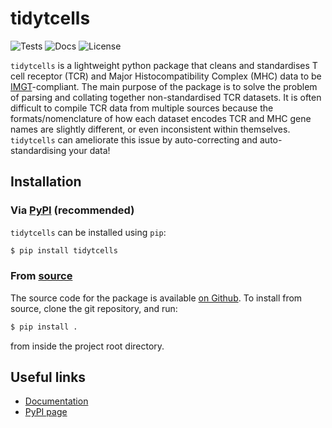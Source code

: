 # tidytcells

![Tests](https://github.com/yutanagano/tidytcells/actions/workflows/tests.yaml/badge.svg)
![Docs](https://readthedocs.org/projects/tidytcells/badge/?version=latest)
![License](https://img.shields.io/badge/license-MIT-blue)

`tidytcells` is a lightweight python package that cleans and standardises T cell receptor (TCR) and Major Histocompatibility Complex (MHC) data to be [IMGT](https://www.imgt.org/)-compliant.
The main purpose of the package is to solve the problem of parsing and collating together non-standardised TCR datasets.
It is often difficult to compile TCR data from multiple sources because the formats/nomenclature of how each dataset encodes TCR and MHC gene names are slightly different, or even inconsistent within themselves.
`tidytcells` can ameliorate this issue by auto-correcting and auto-standardising your data!

## Installation

### Via [PyPI](https://pypi.org/project/tidytcells/) (recommended)

`tidytcells` can be installed using `pip`:

```bash
$ pip install tidytcells
```

### From [source](https://github.com/yutanagano/tidytcells)

The source code for the package is available [on Github](https://github.com/yutanagano/tidytcells).
To install from source, clone the git repository, and run:

```bash
$ pip install .
```

from inside the project root directory.

## Useful links

- [Documentation](https://tidytcells.readthedocs.io)
- [PyPI page](https://pypi.org/project/tidytcells)